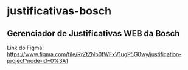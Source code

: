 # justificativas-bosch
## Gerenciador de Justificativas WEB da Bosch

Link do Figma: https://www.figma.com/file/RrZtZNb0fWFxV1ugP5G0wy/justification-project?node-id=0%3A1
